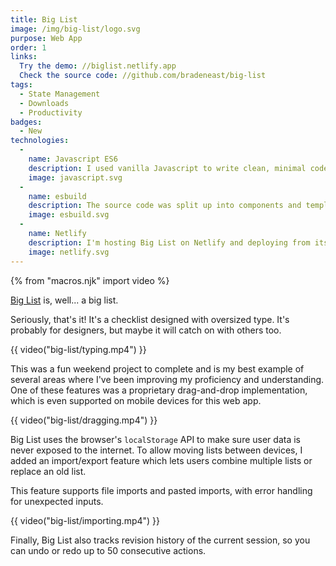 ```yaml
---
title: Big List
image: /img/big-list/logo.svg
purpose: Web App
order: 1
links:
  Try the demo: //biglist.netlify.app
  Check the source code: //github.com/bradeneast/big-list
tags:
  - State Management
  - Downloads
  - Productivity
badges:
  - New
technologies:
  - 
    name: Javascript ES6
    description: I used vanilla Javascript to write clean, minimal code that outperforms framework and library implementations.
    image: javascript.svg
  - 
    name: esbuild
    description: The source code was split up into components and templates, so [esbuild](//github.com/evanw/esbuild) was the fastest way to bundle and minify the application.
    image: esbuild.svg
  - 
    name: Netlify
    description: I'm hosting Big List on Netlify and deploying from its GitHub repository.
    image: netlify.svg
---
```


{% from "macros.njk" import video %}

<a href="//biglist.netlify.app" target="_blank">Big List</a> is, well... a big list.

Seriously, that's it! It's a checklist designed with oversized type. It's probably for designers, but maybe it will catch on with others too.

{{ video("big-list/typing.mp4") }}

This was a fun weekend project to complete and is my best example of several areas where I've been improving my proficiency and understanding. One of these features was a proprietary drag-and-drop implementation, which is even supported on mobile devices for this web app.

{{ video("big-list/dragging.mp4") }}

Big List uses the browser's `localStorage` API to make sure user data is never exposed to the internet. To allow moving lists between devices, I added an import/export feature which lets users combine multiple lists or replace an old list.

This feature supports file imports and pasted imports, with error handling for unexpected inputs.

{{ video("big-list/importing.mp4") }}

Finally, Big List also tracks revision history of the current session, so you can undo or redo up to 50 consecutive actions.